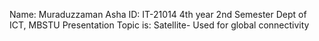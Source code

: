 Name: Muraduzzaman Asha
ID: IT-21014
4th year 2nd Semester
Dept of ICT, MBSTU
Presentation Topic is: Satellite- Used for global connectivity
